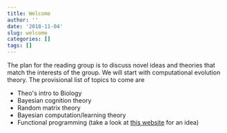 ```yaml
---
title: Welcome
author: ''
date: '2018-11-04'
slug: welcome
categories: []
tags: []
---
```


The plan for the reading group is to discuss novel ideas and theories that match the interests of the group. We will start with computational evolution theory. The provisional list of topics to come are

*  Theo's intro to Biology
* Bayesian cognition theory 
* Random matrix theory
* Bayesian computation/learning theory 
* Functional programming (take a look at [this website](http://learnyouahaskell.com/chapters) for an idea)

